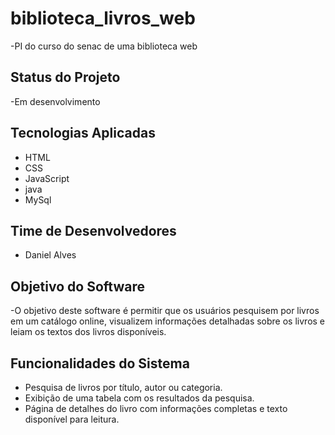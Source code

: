 # biblioteca_livros_web
-PI do curso do senac de uma biblioteca web

## Status do Projeto
-Em desenvolvimento

## Tecnologias Aplicadas
- HTML
- CSS
- JavaScript
- java
- MySql

## Time de Desenvolvedores
- Daniel Alves

## Objetivo do Software
-O objetivo deste software é permitir que os usuários pesquisem por livros em um catálogo online, visualizem informações detalhadas sobre os livros e leiam os textos dos livros disponíveis.

## Funcionalidades do Sistema
- Pesquisa de livros por título, autor ou categoria.
- Exibição de uma tabela com os resultados da pesquisa.
- Página de detalhes do livro com informações completas e texto disponível para leitura.

